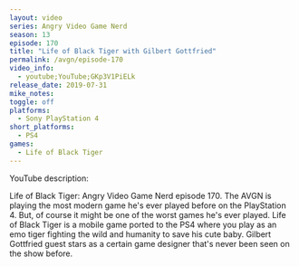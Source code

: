 ```yaml
---
layout: video
series: Angry Video Game Nerd
season: 13
episode: 170
title: "Life of Black Tiger with Gilbert Gottfried"
permalink: /avgn/episode-170
video_info:
  - youtube;YouTube;GKp3V1PiELk
release_date: 2019-07-31
mike_notes:
toggle: off
platforms:
  - Sony PlayStation 4
short_platforms:
  - PS4
games:
  - Life of Black Tiger
---
```


<p class="yt-description">YouTube description:</p>

Life of Black Tiger: Angry Video Game Nerd episode 170. The AVGN is playing the most modern game he's ever played before on the PlayStation 4. But, of course it might be one of the worst games he's ever played. Life of Black Tiger is a mobile game ported to the PS4 where you play as an emo tiger fighting the wild and humanity to save his cute baby. Gilbert Gottfried guest stars as a certain game designer that's never been seen on the show before.